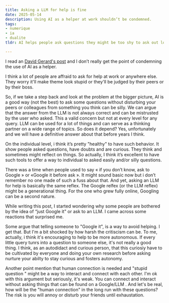 ```yaml
---
title: Asking a LLM for help is fine
date: 2025-05-14
description: Using AI as a helper at work shouldn’t be condemned.
tags: 
- numerique
- ia
- dualite
tldr: AI helps people ask questions they might be too shy to ask out loud. Like Google before it, it's a useful tool—not perfect, but practical. Encouraging self-research isn’t dismissive; it builds autonomy. Human connection matters, but it doesn't need to rely on easily searchable questions.

---
```


I read an [David Gerard's post](https://pivot-to-ai.com/2025/05/10/your-coworkers-hate-you-for-using-ai-at-work/) and I don’t really get the point of condemning the use of AI as a helper.

I think a lot of people are affraid to ask for help at work or anywhere else. They worry it'll make theme look  stupid or they'll be judged by their peers or by their boss. 

So, if we take a step back and look at the problem at the bigger picture, AI is a good way (not the best) to ask some questions without disturbing your peers or colleagues from something you think can be silly. We can argue that the answer from the LLM is not always correct and can be mistrusted by the user who asked. This a valid concern but not at every level for any query. LLM can be used for a lot of things and can serve as a thinking partner on a wide range of topics. So does it depend? Yes, unfortunately and we will  have a definitive answer about that before years I think.

On the individual level, i think it’s pretty "healthy"  to have such behavior. It show people asked questions, have doubts and are curious. They think and sometimes might reflect on things.  So actually, I think it’s excellent to have such tools to offer a way to individual to asked easily and/or silly questions. 

There was a time when people used to say  « if you don’t know, ask to Google » or «Google it before ask ». It might sound basic now but i don’t remember no one made of such a fuss about that. And yet, asking an LLM for help is basically the same reflex. The Google relfex (or the LLM reflex) might be a generational thing. For the one who grew fully online,  Googling can be a second nature. 

While writing this post, I started wondering why some people are bothered by the idea of “just Google it" or ask to an LLM. I came across some reactions that surprised me.

Some argue that telling someone to "Google it", is a way to avoid helping. I get that. But I'm a bit shocked by how harsh the critiscism can be. To me, actually, i think it's encouraging to help to be more autonomous. If every little query tunrs into a question to someone else, it's not really a good thing. I think, as an autodidact and curious person, that this curiosiy have to be cultivated by everyone and doing your own research before asking nurture your abilty to stay curious and fosters autonomy. 

Another point mention that human connection is needed and "stupid question " might be a way to interact and connect with each other. I'm ok with this argument but seriously, it's weak. You can connect and interact without asking things that can be found on a Google/LLM . And let's be real, how will be the "human connection" in the long run with these questions? The risk is you will annoy or disturb your friends until exhaustation.

